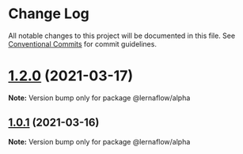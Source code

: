 # Change Log

All notable changes to this project will be documented in this file.
See [Conventional Commits](https://conventionalcommits.org) for commit guidelines.

# [1.2.0](https://github.com/augustVino/lerna-flow/compare/@lernaflow/alpha@1.2.0-alpha.0...@lernaflow/alpha@1.2.0) (2021-03-17)

**Note:** Version bump only for package @lernaflow/alpha





## [1.0.1](https://github.com/augustVino/lerna-flow/compare/v1.0.1-alpha.3...v1.0.1) (2021-03-16)

**Note:** Version bump only for package @lernaflow/alpha
